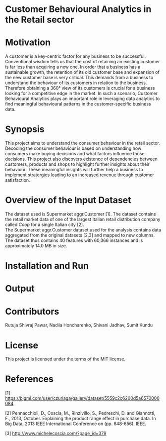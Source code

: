 # Customer Behavioural Analytics in the Retail sector
# Motivation
A customer is a key-centric factor for any business to be successful. Conventional wisdom tells us that the cost of retaining an existing customer is far less than acquiring a new one. In order that a business has a sustainable growth, the retention of its old customer base and expansion of the new customer base is very critical. This demands from a business to understand the behaviour of its customers in relation to the business. Therefore obtaining a 360&deg; view of its customers is crucial for a business looking for a competitive edge in the market. In such a scenario, Customer Behavioural Analytics plays an important role in leveraging data analytics to find meaningful behavioural patterns in the customer-specific business data.

# Synopsis
This project aims to understand the consumer behaviour in the retail sector. Decoding the consumer behaviour is based on understanding how consumers make buying decisions and what factors influence those decisions. This project also discovers existence of dependencies between customers, products and shops to highlight further insights about their behaviour. These meaningful insights will further help a business to implement stratergies leading to an increased revenue through customer satisfaction. 

# Overview of the Input Dataset
The dataset used is Supermarket aggr.Customer [1]. The dataset contains the retail market data of one of the largest Italian retail distribution company called <i>Coop</i> for a single Italian city [2].<br />
The Supermarket aggr.Customer dataset used for the analysis contains data aggregated from the original datasets [2,3] and mapped to new columns. The dataset thus contains 40 features with 60,366 instances and is approximately 14.0 MB in size.

# Installation and Run

# Output

# Contributors
Rutuja Shivraj Pawar, Nadiia Honcharenko, Shivani Jadhav, Sumit Kundu

# License
This project is licensed under the terms of the MIT license.

# References
[1] https://bigml.com/user/czuriaga/gallery/dataset/5559c2c6200d5a6570000084

[2] Pennacchioli, D., Coscia, M., Rinzivillo, S., Pedreschi, D. and Giannotti, F., 2013, October. Explaining the product range effect in purchase data. In Big Data, 2013 IEEE International Conference on (pp. 648-656). IEEE.

[3] http://www.michelecoscia.com/?page_id=379


